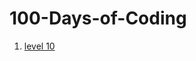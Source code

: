 # 100-Days-of-Coding

1) [level 10](https://github.com/Deepak2001/100-Days-of-Coding/blob/master/0.1%20Level10.md)
